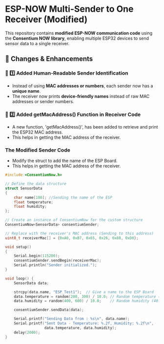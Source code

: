 # ESP-NOW Multi-Sender to One Receiver (Modified)

This repository contains **modified ESP-NOW communication code** using the **Consentium NOW library**, enabling multiple ESP32 devices to send sensor data to a single receiver.

## 🚀 Changes & Enhancements

### 🔹 1️⃣ Added Human-Readable Sender Identification
- Instead of using **MAC addresses or numbers**, each sender now has a **unique name**.
- The receiver now prints **device-friendly names** instead of raw MAC addresses or sender numbers.

### 🔹 2️⃣ Added getMacAddress() Function in Receiver Code
 - A new function, 'getMacAddress()', has been added to retrieve and print the ESP32 MAC address.
 - This helps in getting the MAC address of the receiver.


### **The Modified Sender Code**
 - Modify the struct to add the name of the ESP Board.
 - This helps in getting the MAC address of the receiver.
```cpp
#include <ConsentiumNow.h>

// Define the data structure
struct SensorData 
{
    char name[100]; //Sending the name of the ESP
    float temperature;
    float humidity;
};

// Create an instance of ConsentiumNow for the custom structure
ConsentiumNow<SensorData> consentiumSender;

// Replace with the receiver's MAC address (Sending to this address)
uint8_t receiverMac[] = {0xA0, 0xB7, 0x65, 0x26, 0x88, 0xD0}; 

void setup() 
{
    Serial.begin(115200);
    consentiumSender.sendBegin(receiverMac);
    Serial.println("Sender initialized.");
}

void loop() {
    SensorData data;

    strcpy(data.name, "ESP_Test1");  // Give a name to the ESP Board
    data.temperature = random(200, 300) / 10.0; // Random temperature (20.0 - 30.0°C)
    data.humidity = random(400, 600) / 10.0;    // Random humidity (40.0 - 60.0%)

    consentiumSender.sendData(data);

    Serial.printf("Sending Data from : %s\n", data.name);
    Serial.printf("Sent Data - Temperature: %.2f, Humidity: %.2f\n", 
                  data.temperature, data.humidity);
    delay(2000);
} 
